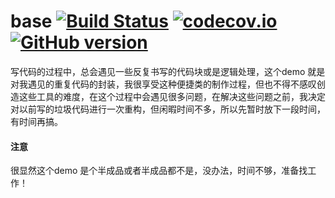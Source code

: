 # base [![Build Status](https://travis-ci.org/YuanLicc/base.svg?branch=master)](https://travis-ci.org/YuanLicc/base) [![codecov.io](https://codecov.io/gh/YuanLicc/base/branch/master/graphs/badge.svg?branch=master)](https://codecov.io/gh/YuanLicc/base?branch=master) [![GitHub version](https://badge.fury.io/gh/YuanLicc%2Fcommon.svg)](https://badge.fury.io/gh/YuanLicc%2Fcommon)
写代码的过程中，总会遇见一些反复书写的代码块或是逻辑处理，这个demo 就是对我遇见的重复代码的封装，我很享受这种便捷类的制作过程，但也不得不感叹创造这些工具的难度，在这个过程中会遇见很多问题，在解决这些问题之前，我决定对以前写的垃圾代码进行一次重构，但闲暇时间不多，所以先暂时放下一段时间，有时间再搞。
#### 注意

很显然这个demo 是个半成品或者半成品都不是，没办法，时间不够，准备找工作！